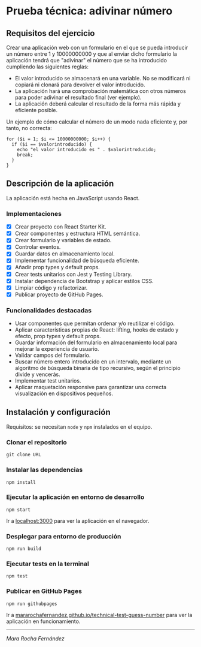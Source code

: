 # Prueba técnica: adivinar número

## Requisitos del ejercicio

Crear una aplicación web con un formulario en el que se pueda introducir un número entre 1 y 10000000000 y que al enviar dicho formulario la aplicación tendrá que "adivinar" el número que se ha introducido cumpliendo las siguientes reglas:

- El valor introducido se almacenará en una variable. No se modificará ni copiará ni clonará para devolver el valor introducido.
- La aplicación hará una comprobación matemática con otros números para poder adivinar el resultado final (ver ejemplo).
- La aplicación deberá calcular el resultado de la forma más rápida y eficiente posible.

Un ejemplo de cómo calcular el número de un modo nada eficiente y, por tanto, no correcta:

```
for ($i = 1; $i <= 10000000000; $i++) {
  if ($i == $valorintroducido) {
    echo "el valor introducido es " . $valorintroducido;
    break;
  }
}
```

## Descripción de la aplicación

La aplicación está hecha en JavaScript usando React.

### Implementaciones

- [x] Crear proyecto con React Starter Kit.
- [x] Crear componentes y estructura HTML semántica.
- [x] Crear formulario y variables de estado.
- [x] Controlar eventos.
- [x] Guardar datos en almacenamiento local.
- [x] Implementar funcionalidad de búsqueda eficiente.
- [x] Añadir prop types y default props.
- [x] Crear tests unitarios con Jest y Testing Library.
- [x] Instalar dependencia de Bootstrap y aplicar estilos CSS.
- [x] Limpiar código y refactorizar.
- [x] Publicar proyecto de GitHub Pages.

### Funcionalidades destacadas

- Usar componentes que permitan ordenar y/o reutilizar el código.
- Aplicar características propias de React: lifting, hooks de estado y efecto, prop types y default props.
- Guardar información del formulario en almacenamiento local para mejorar la experiencia de usuario.
- Validar campos del formulario.
- Buscar número entero introducido en un intervalo, mediante un algoritmo de búsqueda binaria de tipo recursivo, según el principio divide y vencerás.
- Implementar test unitarios.
- Aplicar maquetación responsive para garantizar una correcta visualización en dispositivos pequeños.

## Instalación y configuración

Requisitos: se necesitan `node` y `npm` instalados en el equipo.

### Clonar el repositorio

```
git clone URL
```

### Instalar las dependencias

```
npm install
```

### Ejecutar la aplicación en entorno de desarrollo

```
npm start
```

Ir a [localhost:3000](http://localhost:3000) para ver la aplicación en el navegador.

### Desplegar para entorno de producción

```
npm run build
```

### Ejecutar tests en la terminal

```
npm test
```

### Publicar en GitHub Pages

```
npm run githubpages
```

Ir a [mararochafernandez.github.io/technical-test-guess-number](https://mararochafernandez.github.io/technical-test-guess-number/) para ver la aplicación en funcionamiento.

---

_Mara Rocha Fernández_


